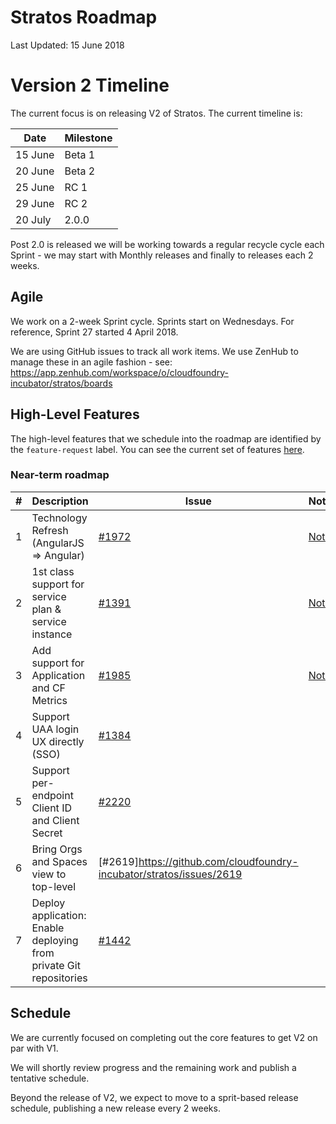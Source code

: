 # Stratos Roadmap

Last Updated: 15 June 2018

# Version 2 Timeline

The current focus is on releasing V2 of Stratos. The current timeline is:

|Date|Milestone|
|---|---|
|15 June|Beta 1|
|20 June|Beta 2|
|25 June|RC 1|
|29 June|RC 2|
|20 July|2.0.0|

Post 2.0 is released we will be working towards a regular recycle cycle each Sprint - we may start with Monthly releases and finally to releases each 2 weeks.

## Agile

We work on a 2-week Sprint cycle. Sprints start on Wednesdays. For reference, Sprint 27 started 4 April 2018.

We are using GitHub issues to track all work items. We use ZenHub to manage these in an agile fashion - see: https://app.zenhub.com/workspace/o/cloudfoundry-incubator/stratos/boards

## High-Level Features

The high-level features that we schedule into the roadmap are identified by the ```feature-request``` label. You can see the current set of features [here](https://github.com/cloudfoundry-incubator/stratos/issues?q=is%3Aopen+is%3Aissue+label%3Afeature-request).

### Near-term roadmap

|#|Description|Issue|Notes|
|---|---|---|---|
|1|Technology Refresh (AngularJS => Angular)|[\#1972](https://github.com/cloudfoundry-incubator/stratos/issues/1972)|[Notes](planning/angular.md)|
|2|1st class support for service plan & service instance|[\#1391](https://github.com/cloudfoundry-incubator/stratos/issues/1391)|[Notes](planning/services.md)|
|3|Add support for Application and CF Metrics|[\#1985](https://github.com/cloudfoundry-incubator/stratos/issues/1985)|[Notes](planning/metrics.md)|
|4|Support UAA login UX directly (SSO)|[\#1384](https://github.com/cloudfoundry-incubator/stratos/issues/1384)||
|5|Support per-endpoint Client ID and Client Secret|[\#2220](https://github.com/cloudfoundry-incubator/stratos/issues/2220)||
|6|Bring Orgs and Spaces view to top-level|[\#2619]https://github.com/cloudfoundry-incubator/stratos/issues/2619||
|7|Deploy application: Enable deploying from private Git repositories|[\#1442](https://github.com/cloudfoundry-incubator/stratos/issues/1442)||


## Schedule

We are currently focused on completing out the core features to get V2 on par with V1.

We will shortly review progress and the remaining work and publish a tentative schedule.

Beyond the release of V2, we expect to move to a sprit-based release schedule, publishing a new release every 2 weeks.
